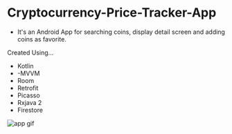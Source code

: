 # Cryptocurrency-Price-Tracker-App
    
- It's an Android App for searching coins, display detail screen and  adding coins as favorite.

Created Using...
- Kotlin
- -MVVM
- Room
- Retrofit
- Picasso
- Rxjava 2 
- Firestore

![app gif](https://gifyu.com/image/SxLEU)

